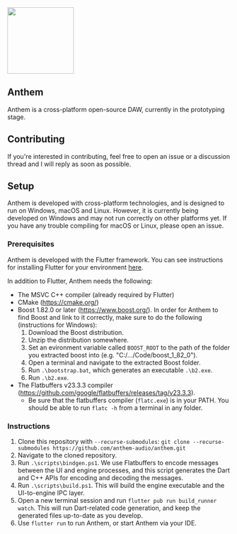 <img src="https://user-images.githubusercontent.com/6700184/196302775-44ae408b-8271-490b-80d2-c8a69dd3f05d.png" width="150" />

## Anthem

Anthem is a cross-platform open-source DAW, currently in the prototyping stage.

## Contributing

If you're interested in contributing, feel free to open an issue or a discussion thread and I will reply as soon as possible.

## Setup

Anthem is developed with cross-platform technologies, and is designed to run on Windows, macOS and Linux. However, it is currently being developed on Windows and may not run correctly on other platforms yet. If you have any trouble compiling for macOS or Linux, please open an issue.

### Prerequisites

Anthem is developed with the Flutter framework. You can see instructions for installing Flutter for your environment [here](https://docs.flutter.dev/get-started/install).

In addition to Flutter, Anthem needs the following:
- The MSVC C++ compiler (already required by Flutter)
- CMake (https://cmake.org/)
- Boost 1.82.0 or later (https://www.boost.org/). In order for Anthem to find Boost and link to it correctly, make sure to do the following (instructions for Windows):
    1. Download the Boost distribution.
    2. Unzip the distribution somewhere.
    3. Set an evironment variable called `BOOST_ROOT` to the path of the folder you extracted boost into (e.g. "C:/.../Code/boost_1_82_0").
    4. Open a terminal and navigate to the extracted Boost folder.
    5. Run `.\bootstrap.bat`, which generates an executable `.\b2.exe`.
    6. Run `.\b2.exe`.
- The Flatbuffers v23.3.3 compiler (https://github.com/google/flatbuffers/releases/tag/v23.3.3).
    - Be sure that the flatbuffers compiler (`flatc.exe`) is in your PATH. You should be able to run `flatc -h` from a terminal in any folder.

### Instructions

1. Clone this repository with `--recurse-submodules`: `git clone --recurse-submodules https://github.com/anthem-audio/anthem.git`
2. Navigate to the cloned repository.
3. Run `.\scripts\bindgen.ps1`. We use Flatbuffers to encode messages between the UI and engine processes, and this script generates the Dart and C++ APIs for encoding and decoding the messages.
4. Run `.\scripts\build.ps1`. This will build the engine executable and the UI-to-engine IPC layer.
5. Open a new terminal session and run `flutter pub run build_runner watch`. This will run Dart-related code generation, and keep the generated files up-to-date as you develop.
6. Use `flutter run` to run Anthem, or start Anthem via your IDE.
